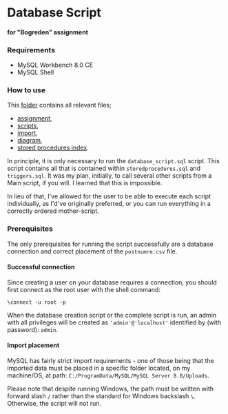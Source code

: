 # Database Script
#### for "Bogreden" assignment

### Requirements

* MySQL Workbench 8.0 CE
* MySQL Shell

### How to use

This [folder](https://github.com/rgammelby/H2/tree/main/Databaser/Online%20Boghandel) contains all relevant files;
* [assignment](https://github.com/rgammelby/H2/blob/main/Databaser/Online%20Boghandel/Online%20Boghandel.pdf),
* [scripts](https://github.com/rgammelby/H2/tree/main/Databaser/Online%20Boghandel), 
* [import](https://github.com/rgammelby/H2/blob/main/Databaser/Online%20Boghandel/postnumre.csv), 
* [diagram](https://github.com/rgammelby/H2/blob/main/Databaser/Online%20Boghandel/boghandel%20revised.svg), 
* [stored procedures index](https://github.com/rgammelby/H2/blob/main/Databaser/Online%20Boghandel/stored%20procedures%20index.md).

In principle, it is only necessary to run the `database_script.sql` script. This script contains all that is contained within `storedprocedures.sql` and `triggers.sql`. It was my plan, initially, to call several other scripts from a Main script, if you will. I learned that this is impossible. 

In lieu of that, I've allowed for the user to be able to execute each script individually, as I'd've originally preferred, or you can run everything in a correctly ordered mother-script. 

### Prerequisites
The only prerequisites for running the script successfully are a database connection and correct placement of the `postnumre.csv` file.

#### Successful connection

Since creating a user on your database requires a connection, you should first connect as the root user with the shell command:

`\connect -u root -p`

When the database creation script or the complete script is run, an admin with all privileges will be created as `'admin'@'localhost'` identified by (with password): `admin`.

#### Import placement

MySQL has fairly strict import requirements - one of those being that the imported data must be placed in a specific folder located, on my machine/OS, at path: `C:/ProgramData/MySQL/MySQL Server 8.0/Uploads`.

Please note that despite running Windows, the path must be written with forward slash `/` rather than the standard for Windows backslash `\`. Otherwise, the script will not run.